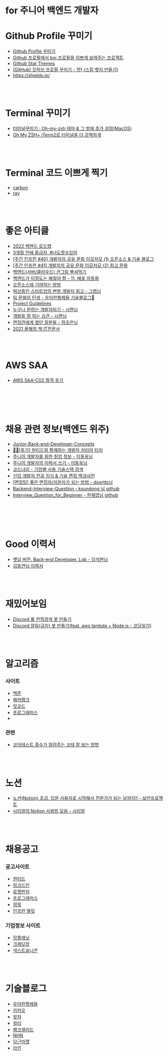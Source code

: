 # for 주니어 백엔드 개발자
> 
# Github Profile 꾸미기
- [Github Profile 꾸미기](https://blog.cowkite.com/blog/2102241544/)
- [Github 프로필에서 boj 프로필을 이쁘게 보여주는 프로젝트](https://github.com/mazassumnida/mazassumnida)
- [Github Stat Themes](https://github.com/anuraghazra/github-readme-stats/blob/master/themes/README.md)
- [(GitHub) 깃허브 프로필 꾸미기 - 1탄 (스킬 뱃지 만들기)](https://eunhee-programming.tistory.com/239)
- https://shields.io/


<br>
<br>

# Terminal 꾸미기
- [터미널꾸미기 : Oh-my-zsh 테마 & 그 밖에 추가 설정(MacOS)](https://velog.io/@hwang-eunji/%ED%84%B0%EB%AF%B8%EB%84%90%EA%BE%B8%EB%AF%B8%EA%B8%B0-Oh-my-zsh-%ED%85%8C%EB%A7%88-%EA%B7%B8-%EB%B0%96%EC%97%90-%EC%B6%94%EA%B0%80-%EC%84%A4%EC%A0%95MacOS)
- [Oh My ZSH+ iTerm2로 터미널을 더 강력하게
](https://medium.com/harrythegreat/oh-my-zsh-iterm2%EB%A1%9C-%ED%84%B0%EB%AF%B8%EB%84%90%EC%9D%84-%EB%8D%94-%EA%B0%95%EB%A0%A5%ED%95%98%EA%B2%8C-a105f2c01bec)

<br>
<br>

# Terminal 코드 이쁘게 찍기
- [carbon](https://carbon.now.sh/?bg=rgba%28171%2C+184%2C+195%2C+1%29&t=cobalt&wt=none&l=clojure&width=680&ds=true&dsyoff=20px&dsblur=68px&wc=true&wa=true&pv=56px&ph=56px&ln=false&fl=1&fm=Hack&fs=14px&lh=133%25&si=false&es=2x&wm=false)
- [ray](https://ray.so/)

<br>
<br>

# 좋은 아티클
- [2022 백엔드 로드맵](https://imsoncod.tistory.com/24)
- [
3개월 안에 중급자, #너도할수있어](https://www.wanted.co.kr/events/22_03_s07_b03)
- [[주간 인프런 #40] 개발자의 공유 문화 이모저모 (1) 오픈소스 & 기술 블로그](https://www.inflearn.com/pages/weekly-inflearn-40-20220125)
- [[주간 인프런 #41] 개발자의 공유 문화 이모저모 (2) 회고 문화](https://www.inflearn.com/pages/weekly-inflearn-41-20220215)
- [백엔드(서버/클라우드) 큰그림 뿌셔먹기](https://www.grabbing.me/69a68655ae9c46efaeae5014b9f9034d#467acb0ae8c34ab183d6e4bdb9204c76)
- [백엔드가 이정도는 해줘야 함 - 11. 배포 자동화](https://planbs.tistory.com/entry/%EB%B0%B1%EC%97%94%EB%93%9C%EA%B0%80-%EC%9D%B4%EC%A0%95%EB%8F%84%EB%8A%94-%ED%95%B4%EC%A4%98%EC%95%BC-%ED%95%A8-11-CI-%EC%84%B8%ED%8C%85)
- [오픈소스에 기여하는 방법](https://opensource.guide/ko/how-to-contribute/)
- [떡상중인 스타트업의 변방 개발자 회고 - 그랩님](https://tansfil.tistory.com/64?category=475679)
- [팀 문화의 탄생 - 우아한형제들 기술블로그](https://techblog.woowahan.com/2677/)
- [Project Guidelines ](https://github.com/elsewhencode/project-guidelines/blob/master/README-ko.md)
- [누구나 원하는 개발자되기 - 시렌님](https://blog.shiren.dev/2020-11-23/)
- [개발을 잘 하는 습관 - 시렌님](https://blog.shiren.dev/2021-05-17/)
- [면접관에게 했던 질문들 - 하조은님](https://hajoeun.blog/questions-what-i-asked-interviewer)
- [2021 올해의 책 IT전문서](http://www.kyobobook.co.kr/eventRenewal/eventViewByPid.laf?eventPid=44023)
<br>
<br>

# AWS SAA 
- [AWS SAA-C02 합격 후기](https://wbluke.tistory.com/53)

<br>
<br>

<br>
<br>

# 채용 관련 정보(백엔드 위주)
- [Junior-Back-end-Developer-Concepts](https://github.com/Lob-dev/Junior-Back-end-Developer-Concepts)
- [👨‍💻[후기] 원티드와 함께하는 개발자 커리어 터치](https://velog.io/@doondoony/%ED%9B%84%EA%B8%B0-%EC%9B%90%ED%8B%B0%EB%93%9C%EC%99%80-%ED%95%A8%EA%BB%98%ED%95%98%EB%8A%94-%EA%B0%9C%EB%B0%9C%EC%9E%90-%EC%BB%A4%EB%A6%AC%EC%96%B4-%ED%84%B0%EC%B9%98)
- [주니어 개발자를 위한 취업 정보 - 이동욱님](https://github.com/jojoldu/junior-recruit-scheduler)
- [주니어 개발자의 이력서 쓰기 - 이동욱님](https://speakerdeck.com/weirdx/99con-junieo-gaebaljayi-iryeogseo-sseugi-idongug)
- [코드너리 - 기업별 사용 기술스택 검색](https://www.codenary.co.kr/company/list?page=2)
- [ 신입 개발자 전공 지식 & 기술 면접 백과사전 ](https://github.com/gyoogle/tech-interview-for-developer)
- [[면접팁] 좋은 면접자/지원자가 되는 방법 - doortts님](https://repo.yona.io/doortts/blog/post/292)
- [Backend-Interview-Question - ksundong
님 github](https://github.com/ksundong/backend-interview-question)
- [Interview_Question_for_Beginner - 한재엽님 github](https://github.com/JaeYeopHan/Interview_Question_for_Beginner)
<br>
<br>

<br>
<br>

# Good 이력서
- [옛날 버전. Back-end Developer. Lob - 김석현님](https://pale-train-11d.notion.site/Back-end-Developer-Lob-8bcd5b8d8ead4a8b9eb233f62cfda2d4)
- [김동연님 이력서](https://profile.dongyeon1201.kr/)

<br>
<br>

# 재밌어보임
- [Discord 롤 전적검색 봇 만들기](https://velog.io/@askme143/%EB%A1%A4-%EC%A0%84%EC%A0%81%EA%B2%80%EC%83%89-%EB%94%94%EC%8A%A4%EC%BD%94%EB%93%9C-%EB%B4%87-%EB%A7%8C%EB%93%A4%EA%B8%B0)
- [Discord 알림(공지) 봇 만들기(feat. aws lambda + Node.js - 코딩일기)](https://daje0601.tistory.com/73)

<br>
<br>

# 알고리즘
 ### 사이트
 - [백준](https://www.acmicpc.net/)
 - [해커랭크](https://www.hackerrank.com/)
 - [릿코드](https://leetcode.com/)
 - [프로그래머스](https://programmers.co.kr/learn/challenges) 
 - 
### 관련
- [코딩테스트 중수가 알려주는 코테 잘 보는 방법](https://gall.dcinside.com/board/view/?id=programming&no=1358794)

<br>
<br>

# 노션
- [노션(Notion) 초급, 입문 사용자로 시작해서 전문가가 되는 날까지!! - 보안프로젝트](https://www.youtube.com/playlist?list=PL1jdJcP6uQtv5YRnm1j50rbLW4TRuBrBh)
- [시리얼의 Notion 사용법 모음 - 시리얼](https://www.youtube.com/playlist?list=PLhK_GHTum--TFQadN0CPF9P1xSLCNwx-s)

<br>
<br>

# 채용공고
### 공고사이트
- [원티드](https://www.wanted.co.kr/jobsfeed)
- [링크드인](https://www.linkedin.com/feed/?trk=homepage-basic_google-one-tap-submit)
- [로켓펀치](https://www.rocketpunch.com/jobs)
- [프로그래머스](https://programmers.co.kr/job)
- [점핏](https://www.jumpit.co.kr/rookie)
- [인프런 랠릿](https://www.inflearn.com/positions?page=1)
  
### 기업정보 사이트
- [잡플래닛](https://www.jobplanet.co.kr/companies/cover)
- [크레딧잡](https://kreditjob.com/)
- [넥스트유니콘](https://www.nextunicorn.kr/finder)

<br>
<br>

# 기술블로그
- [우아한형제들](https://techblog.woowahan.com/)
- [카카오](https://tech.kakao.com/blog/)
- [왓챠](https://medium.com/watcha)
- [컬리](https://helloworld.kurly.com/)
- [뱅크샐러드](https://blog.banksalad.com/)
- [NHN](https://meetup.toast.com/)
- [당근마켓](https://medium.com/daangn)
- [라인](https://engineering.linecorp.com/ko/blog/)